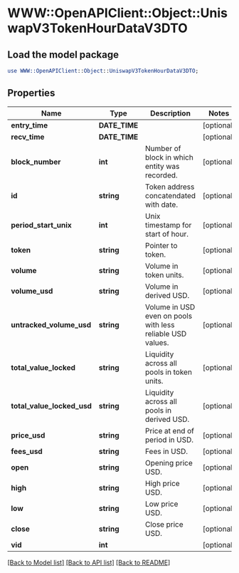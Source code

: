 # WWW::OpenAPIClient::Object::UniswapV3TokenHourDataV3DTO

## Load the model package
```perl
use WWW::OpenAPIClient::Object::UniswapV3TokenHourDataV3DTO;
```

## Properties
Name | Type | Description | Notes
------------ | ------------- | ------------- | -------------
**entry_time** | **DATE_TIME** |  | [optional] 
**recv_time** | **DATE_TIME** |  | [optional] 
**block_number** | **int** | Number of block in which entity was recorded. | [optional] 
**id** | **string** | Token address concatendated with date. | [optional] 
**period_start_unix** | **int** | Unix timestamp for start of hour. | [optional] 
**token** | **string** | Pointer to token. | [optional] 
**volume** | **string** | Volume in token units. | [optional] 
**volume_usd** | **string** | Volume in derived USD. | [optional] 
**untracked_volume_usd** | **string** | Volume in USD even on pools with less reliable USD values. | [optional] 
**total_value_locked** | **string** | Liquidity across all pools in token units. | [optional] 
**total_value_locked_usd** | **string** | Liquidity across all pools in derived USD. | [optional] 
**price_usd** | **string** | Price at end of period in USD. | [optional] 
**fees_usd** | **string** | Fees in USD. | [optional] 
**open** | **string** | Opening price USD. | [optional] 
**high** | **string** | High price USD. | [optional] 
**low** | **string** | Low price USD. | [optional] 
**close** | **string** | Close price USD. | [optional] 
**vid** | **int** |  | [optional] 

[[Back to Model list]](../README.md#documentation-for-models) [[Back to API list]](../README.md#documentation-for-api-endpoints) [[Back to README]](../README.md)


